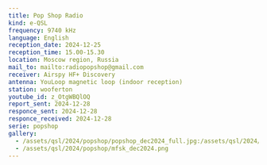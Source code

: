 ```yaml
---
title: Pop Shop Radio
kind: e-QSL
frequency: 9740 kHz
language: English
reception_date: 2024-12-25
reception_time: 15.00-15.30
location: Moscow region, Russia
mail_to: mailto:radiopopshop@gmail.com
receiver: Airspy HF+ Discovery
antenna: YouLoop magnetic loop (indoor reception)
station: wooferton
youtube_id: z_OtgWBQlOQ 
report_sent: 2024-12-28
responce_sent: 2024-12-28
responce_received: 2024-12-28
serie: popshop
gallery:
  - /assets/qsl/2024/popshop/popshop_dec2024_full.jpg:/assets/qsl/2024/popshop/popshop_dec2024_small.jpg
  - /assets/qsl/2024/popshop/mfsk_dec2024.png
---
```

